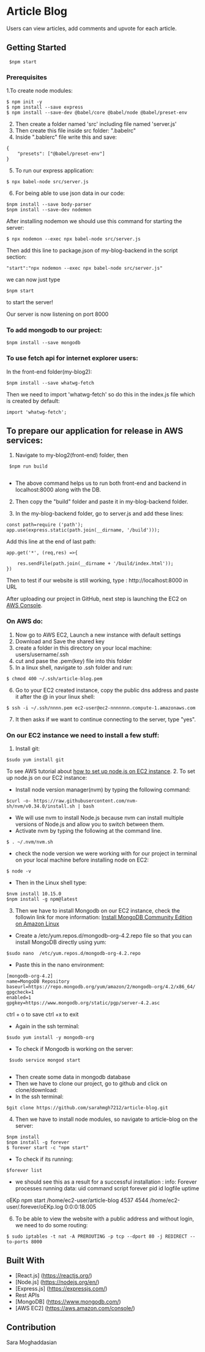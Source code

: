 # Article Blog
Users can view articles, add comments and upvote for each article.

## Getting Started
```
 $npm start
 ```
### Prerequisites
1.To create node modules:
```
$ npm init -y
$ npm install --save express 
$ npm install --save-dev @babel/core @babel/node @babel/preset-env

```
2. Then create a folder named 'src' including  file named 'server.js'
3. Then create this file inside src folder: ".babelrc"
4. Inside ".bablerc" file write this and save:
```
{
    "presets": ["@babel/preset-env"]
}
```
5. To run our express application:
```
$ npx babel-node src/server.js

```
6. For being able to use json data in our code:
```
$npm install --save body-parser
$npm install --save-dev nodemon

```


After installing nodemon we should use this command for starting the server:
```
$ npx nodemon --exec npx babel-node src/server.js

```
Then add this line to package.json of my-blog-backend in the script section:

```
"start":"npx nodemon --exec npx babel-node src/server.js"

```
we can now just type
```
$npm start

```
to start the server!

Our server is now listening on port 8000
### To add mongodb to our project:
```
$npm install --save mongodb
```

### To use fetch api for internet explorer users:
In the front-end folder(my-blog2):
```
$npm install --save whatwg-fetch

```
Then we need to import 'whatwg-fetch' so do this in the index.js file which is created by default:
 ```
 import 'whatwg-fetch';
 
 ```
## To prepare our application for release in AWS services:
1. Navigate to my-blog2(front-end) folder, then
```
 $npm run build 
 
``` 
  - The above command helps us to run both front-end and backend in localhost:8000 along with the DB.
2. Then copy the "build" folder and paste it in my-blog-backend folder.

3. In the my-blog-backend folder, go to server.js and add these lines:
```
const path=require ('path');
app.use(express.static(path.join(__dirname, '/build')));
```
Add this line at the end of last path:

```
app.get('*', (req,res) =>{

    res.sendFile(path.join(__dirname + '/build/index.html'));
})

```
Then to test if our website is still working, type : http://localhost:8000 in URL

After uploading our project in GitHub, next step is launching the EC2 on [AWS Console](https://aws.amazon.com/console/).
### On AWS do:
1. Now go to AWS EC2, Launch a new instance with default settings
2. Download and Save the shared key
3. create a folder in this directory on your local machine: users/username/.ssh 
4. cut and pase the .pem(key) file into this folder
5. In a linux shell, navigate to .ssh folder and run:
```
$ chmod 400 ~/.ssh/article-blog.pem
```
6. Go to your EC2 created instance, copy the public dns address and paste it after the @ in your linux shell:
```
$ ssh -i ~/.ssh/nnnn.pem ec2-user@ec2-nnnnnnn.compute-1.amazonaws.com

```
7. It then asks if we want to continue connecting to the server, type "yes".
 ### On our EC2 instance we need to install a few stuff:
1. Install git:
```
$sudo yum install git

```
To see AWS tutorial about [how to set up node.js on  EC2 instance](https://docs.aws.amazon.com/sdk-for-javascript/v2/developer-guide/setting-up-node-on-ec2-instance.html).
2. To set up node.js on our EC2 instance:
  - Install node version manager(nvm) by typing the following command:
  ```
  $curl -o- https://raw.githubusercontent.com/nvm-sh/nvm/v0.34.0/install.sh | bash
  ```
  - We will use nvm to install Node.js because nvm can install multiple versions of Node.js and allow you to switch between them.
  - Activate nvm by typing the following at the command line.
  
  ```
  $ . ~/.nvm/nvm.sh
  
  ```
  
  - check the node version we were working with for our project in terminal on your local machine before installing node on EC2:
  ```
  $ node -v
  
  ```
  - Then in the Linux shell type:
  
  ```
  $nvm install 10.15.0
  $npm install -g npm@latest

  ```
3. Then we have to install Mongodb on our EC2 instance, check the followin link for more information:
[Install MongoDB Community Edition on Amazon Linux](https://docs.mongodb.com/manual/tutorial/install-mongodb-on-amazon/)

  - Create a /etc/yum.repos.d/mongodb-org-4.2.repo file so that you can install MongoDB directly using yum:
  ```
  $sudo nano  /etc/yum.repos.d/mongodb-org-4.2.repo
  
  ```
  - Paste this in the nano environment:
  ```
  [mongodb-org-4.2]
  name=MongoDB Repository
  baseurl=https://repo.mongodb.org/yum/amazon/2/mongodb-org/4.2/x86_64/
  gpgcheck=1
  enabled=1
  gpgkey=https://www.mongodb.org/static/pgp/server-4.2.asc
  
  ```
  ctrl + o to save
  ctrl +x to exit
  
  - Again in the ssh terminal:
  ```
  $sudo yum install -y mongodb-org
  
  ```

  - To check if Mongodb is working on the server:

  ```
   $sudo service mongod start
   
  ```
  - Then create some data in mongodb database
  - Then we have to clone our project, go to github and click on clone/download:
  - In the ssh terminal:
  ```
  $git clone https://github.com/sarahmgh7212/article-blog.git
 
  ```
4. Then we have to install node modules, so navigate to article-blog on the server:
```
$npm install
$npm install -g forever
$ forever start -c "npm start" 

```
  - To check if its running:
  
  ```
  $forever list
  
  ```
  - we should see this as a result for a successful installation :
info:    Forever processes running
data:        uid  command   script                      forever pid  id logfile                          uptime

 oEKp npm start /home/ec2-user/article-blog 4537    4544    /home/ec2-user/.forever/oEKp.log 0:0:0:18.005

6. To be able to view the website with a public address and without login, we need to do some routing:

```
$ sudo iptables -t nat -A PREROUTING -p tcp --dport 80 -j REDIRECT --to-ports 8000

```
## Built With
* [React.js] (https://reactjs.org/)
* [Node.js] (https://nodejs.org/en/)
* [Express.js] (https://expressjs.com/)
* Rest APIs
* [MongoDB] (https://www.mongodb.com/)
* [AWS EC2] (https://aws.amazon.com/console/)

## Contribution
Sara Moghaddasian
